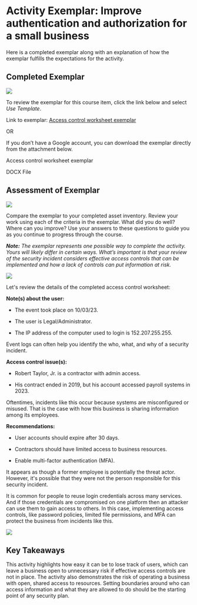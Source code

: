 ﻿# Activity Exemplar: Improve authentication and authorization for a small business

Here is a completed exemplar along with an explanation of how the exemplar fulfills the expectations for the activity.

## Completed Exemplar

![](https://d3c33hcgiwev3.cloudfront.net/imageAssetProxy.v1/B_j0dP02QDmJpQui9aZb3A_70ff5f97b4864bbb9486875db407e2f1_j9VHrLukP9OUwQ8yLe_7fokWNzsUSucB7ZkrTU4MvK2SjeI-LWDgZ9bEG1y94dHISpfStHjH6zEVnoVvRg-YgOjDpOTOj_7VF4YDMyXbUOws_hgKsyp4rj8OF_r8d-9feUazOFDf2riBHRXGvMvySoOJEnr7eNO_ga8z_q_nnGebv1jxXJlY9ZxxhTzXZQ?expiry=1705449600000&hmac=_KRhtFcwPj1fVaRBVs8nq73aKwrGExGGowWPSXoR23w)

To review the exemplar for this course item, click the link below and select _Use Template_.

Link to exemplar: [Access control worksheet exemplar](https://docs.google.com/document/d/1_jyynRjMBkeKW70f3P9EV9BAi7Wd1eoNYu01OyLtBkw/template/preview)

OR

If you don’t have a Google account, you can download the exemplar directly from the attachment below.

[](https://d3c33hcgiwev3.cloudfront.net/zDVL0lWMR4C2Xx3bHCLP9A_2b5f8d03aec1446a9a264eb06b09aaf1_Access-control-worksheet-exemplar.docx?Expires=1705449600&Signature=YUdXLhIBqf7chBz18rqr3bLE6bPbYtruYFRzVRBZ~yy-TyFeyFu-7U37Jjvzp1H1721u5~5FmhXZqCe7~F2Ad6RyLIJLEfCIUITBZfkfoaMX361pQO0WLX3W-IiLTDujhuR-iZAhV7~B0jmZqImJ0Ytmb0k69faCES3G1Q49o3s_&Key-Pair-Id=APKAJLTNE6QMUY6HBC5A)

Access control worksheet exemplar

DOCX File

## Assessment of Exemplar

![](https://d3c33hcgiwev3.cloudfront.net/imageAssetProxy.v1/mGKQfDtyQVWkpGIMwsrQ-Q_743a776808f44c2ab78b07e19b2008f1_j9VHrLukP9OUwQ8yLe_7fokWNzsUSucB7ZkrTU4MvK2SjeI-LWDgZ9bEG1y94dHISpfStHjH6zEVnoVvRg-YgOjDpOTOj_7VF4YDMyXbUOws_hgKsyp4rj8OF_r8d-9feUazOFDf2riBHRXGvMvySoOJEnr7eNO_ga8z_q_nnGebv1jxXJlY9ZxxhTzXZQ?expiry=1705449600000&hmac=vk_Prk7vm9tPcNeuX60sOcyBb-5X42BQXjp-ydVWV4Q)

Compare the exemplar to your completed asset inventory. Review your work using each of the criteria in the exemplar. What did you do well? Where can you improve? Use your answers to these questions to guide you as you continue to progress through the course.

_**Note:**_ _The exemplar represents one possible way to complete the activity. Yours will likely differ in certain ways. What’s important is that your review of the security incident considers effective access controls that can be implemented and how a lack of controls can put information at risk._

![](https://d3c33hcgiwev3.cloudfront.net/imageAssetProxy.v1/N5v2x7s5Q4C98A2MP0sQyg_20e048d507f240f9aaee75f6aa0ddbf1_aaeB3xNJYduHQrn90ZU0-b2lcjdsc115Jq0HRvFZ4o8cWkkAjv_J40V26J203237tuyWW5M_w0h817Cl0Or7wn92PilPz63lrX9Y7JQsGm_1WB7u6ce8YFzwIPKm2ju_Qg987D2iyirlSx47pKwdxTSBqai0Rwk90j1_peFuSpgttoRLrbOHnijvH_gmjQ?expiry=1705449600000&hmac=tNxtoNUHgSw7da1s9WihTQQHLt1M9TPvCXn9a86jVsg)

Let's review the details of the completed access control worksheet:

**Note(s) about the user:**

-   The event took place on 10/03/23.
    
-   The user is Legal/Administrator.
    
-   The IP address of the computer used to login is 152.207.255.255.
    

Event logs can often help you identify the who, what, and why of a security incident.

**Access control issue(s):**

-   Robert Taylor, Jr. is a contractor with admin access.
    
-   His contract ended in 2019, but his account accessed payroll systems in 2023.
    

Oftentimes, incidents like this occur because systems are misconfigured or misused. That is the case with how this business is sharing information among its employees.

**Recommendations:**

-   User accounts should expire after 30 days.
    
-   Contractors should have limited access to business resources.
    
-   Enable multi-factor authentication (MFA).
    

It appears as though a former employee is potentially the threat actor. However, it's possible that they were not the person responsible for this security incident.

It is common for people to reuse login credentials across many services. And if those credentials are compromised on one platform then an attacker can use them to gain access to others. In this case, implementing access controls, like password policies, limited file permissions, and MFA can protect the business from incidents like this.

![](https://d3c33hcgiwev3.cloudfront.net/imageAssetProxy.v1/B5ESt8lETX2q6x4txXKEDQ_944818bb63b742f79febcb22f86402f1_owVM8SC1AY-YqGt9fLRAkTb3y6HB8F5I7lhIMot5cHm3vIxcO-OC9e4lH5fDT01qTmCKAkydRBuzDswfx_iCupHrT7f6JgcxqvkixFYNDLAX5kx1gM0XjVTxQ65WQnLx4-acBJI82Ntlate77yur3q0?expiry=1705449600000&hmac=PSmlEH1Lc6q7zgj_8d8kPvLFq_f3urrLvnZUuscD8Jo)

## Key Takeaways

This activity highlights how easy it can be to lose track of users, which can leave a business open to unnecessary risk if effective access controls are not in place. The activity also demonstrates the risk of operating a business with open, shared access to resources. Setting boundaries around who can access information and what they are allowed to do should be the starting point of any security plan.
